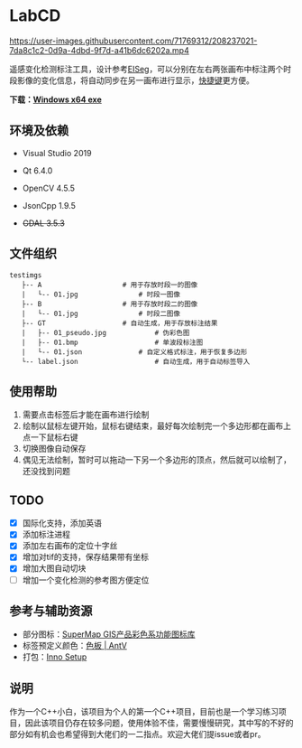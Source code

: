 # LabCD

https://user-images.githubusercontent.com/71769312/208237021-7da8c1c2-0d9a-4dbd-9f7d-a41b6dc6202a.mp4

遥感变化检测标注工具，设计参考[EISeg](https://github.com/PaddlePaddle/PaddleSeg/tree/release/2.6/EISeg)，可以分别在左右两张画布中标注两个时段影像的变化信息，将自动同步在另一画布进行显示，[快捷键](https://github.com/geoyee/LabCD/wiki/%E5%BF%AB%E6%8D%B7%E9%94%AE%E5%88%97%E8%A1%A8)更方便。

**下载：[Windows x64 exe](https://github.com/geoyee/LabCD/releases/download/0.1beta/LabCD-0.1beta-setup.exe)**

## 环境及依赖

- Visual Studio 2019

- Qt 6.4.0

- OpenCV 4.5.5

- JsonCpp 1.9.5

- ~~GDAL 3.5.3~~

## 文件组织

```
testimgs
   ├-- A					# 用于存放时段一的图像
   |   └-- 01.jpg				# 时段一图像
   ├-- B					# 用于存放时段二的图像
   |   └-- 01.jpg				# 时段二图像
   ├-- GT					# 自动生成，用于存放标注结果
   |   ├-- 01_pseudo.jpg			# 伪彩色图
   |   ├-- 01.bmp			        # 单波段标注图
   |   └-- 01.json				# 自定义格式标注，用于恢复多边形
   └-- label.json	 		        # 自动生成，用于自动标签导入
```

## 使用帮助

1. 需要点击标签后才能在画布进行绘制
2. 绘制以鼠标左键开始，鼠标右键结束，最好每次绘制完一个多边形都在画布上点一下鼠标右键
3. 切换图像自动保存
4. 偶见无法绘制，暂时可以拖动一下另一个多边形的顶点，然后就可以绘制了，还没找到问题

## TODO

- [x] 国际化支持，添加英语
- [x] 添加标注进程
- [x] 添加左右画布的定位十字丝
- [x] 增加对tif的支持，保存结果带有坐标
- [x] 增加大图自动切块
- [ ] 增加一个变化检测的参考图方便定位

## 参考与辅助资源

- 部分图标：[SuperMap GIS产品彩色系功能图标库](https://www.iconfont.cn/collections/detail?spm=a313x.7781069.1998910419.d9df05512&cid=32519)
- 标签预定义颜色：[色板 | AntV](https://antv.vision/zh/docs/specification/language/palette)
- 打包：[Inno Setup](https://jrsoftware.org/)

## 说明

作为一个C++小白，该项目为个人的第一个C++项目，目前也是一个学习练习项目，因此该项目仍存在较多问题，使用体验不佳，需要慢慢研究，其中写的不好的部分如有机会也希望得到大佬们的一二指点。欢迎大佬们提issue或者pr。
